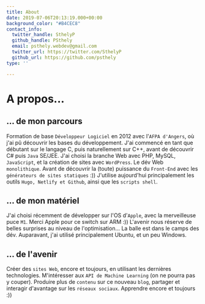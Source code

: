 ```yaml
---
title: About
date: 2019-07-06T20:13:19.000+00:00
background_color: "#B4CEC8"
contact_info:
  twitter_handle: SthelyP
  github_handle: PSthely
  email: psthely.webdev@gmail.com
  twitter_url: https://twitter.com/SthelyP
  github_url: https://github.com/psthely
type: ''

---
```


# A propos...
## ... de mon parcours
Formation de base `Développeur Logiciel` en 2012 avec l'`AFPA d'Angers`, où j'ai pû découvrir les bases du développement.
J'ai commencé en tant que débutant sur le langage C, puis naturellement sur C++, avant de découvrir C# puis `Java` SE/JEE.
J'ai choisi la branche Web avec PHP, MySQL, `JavaScript`, et la création de sites avec `WordPress`. Le dév Web `monolithique`.
Avant de découvrir la (toute) puissance du `Front-End` avec les `générateurs de sites statiques` :))
J'utilise aujourd'hui principalement les outils `Hugo, Netlify et Github`, ainsi que les `scripts shell`.
## ... de mon matériel
J'ai choisi récemment de développer sur l'OS d'`Apple`, avec la merveilleuse puce `M1`.
Merci Apple pour ce switch sur ARM :)) L'avenir nous réserve de belles surprises au niveau de l'optimisation... La balle est dans le camps des dév.
Auparavant, j'ai utilisé principalement Ubuntu, et un peu Windows.
## ... de l'avenir
Créer des `sites Web`, encore et toujours, en utilisant les dernières technologies.
M'intéresser aux `API de Machine Learning` (on ne pourra pas y couper).
Produire plus de `contenu` sur ce nouveau `blog`, partager et interagir d'avantage sur les `réseaux sociaux`.
Apprendre encore et toujours :))
